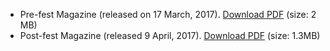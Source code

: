 <!-- TITLE: Pearl 2017 Magazines -->
<!-- SUBTITLE: Journal Club special publications about Pearl 2017. -->


- Pre-fest Magazine (released on 17 March, 2017). [Download PDF](https://goo.gl/624TGZ) (size: 2 MB)
- Post-fest Magazine (released 9 April, 2017). [Download PDF](https://goo.gl/iV3a6h) (size: 1.3MB) 